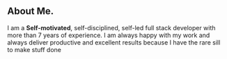 ## About Me.

I am a <strong>Self-motivated</strong>, self-disciplined, self-led full stack developer with more than 7 years of experience. 
I am always happy with my work and always deliver productive and excellent results because I have the rare sill to make stuff done